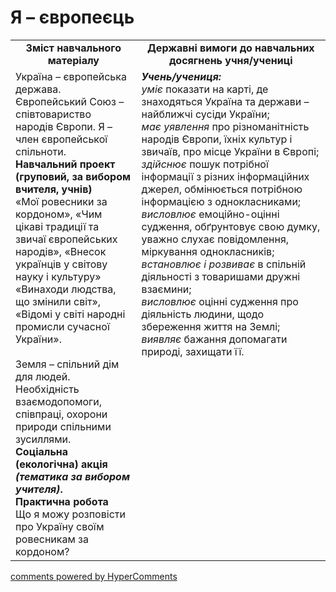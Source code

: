 <div id="hypercomments_widget" class="js-hypercomments-widget invisible"></div>

Я – європеєць
=============================================
<table>
  <tr>
    <td width="40%" align="center"><b>Зміст навчального матеріалу<b></td>
    <td width="60%" align="center"><b>Державні вимоги до навчальних досягнень учня/учениці</b></td>
  </tr>
  <tr>
    <td width="40%" style="vertical-align:top !important;">
    Україна – європейська держава. Європейський Союз – співтовариство народів Європи. Я – член європейської спільноти.<br>
    <b>Навчальний проект (груповий, за вибором вчителя, учнів)</b><br>
    «Мої ровесники за кордоном», «Чим цікаві традиції та звичаї  європейських народів», «Внесок українців у світову науку і культуру» «Винаходи людства, що змінили світ», «Відомі у світі народні промисли сучасної України».<br>
    <br>
    Земля – спільний дім для людей. Необхідність взаємодопомоги, співпраці,  охорони природи спільними зусиллями.<br>
    <b>Соціальна (екологічна) акція <i>(тематика за вибором учителя)</i>.</b><br>
    <b>Практична робота</b><br>
    Що я можу розповісти про Україну своїм ровесникам за кордоном?<br>
    </td>
    <td width="60%" style="vertical-align:top !important;">
    <i><b>Учень/учениця:</b></i><br>
<i>уміє</i> показати на карті, де знаходяться Україна та держави – найближчі сусіди України;<br>
<i>має уявлення</i> про різноманітність народів Європи, їхніх культур і звичаїв, про місце України в Європі;<br>
<i>здійснює</i> пошук потрібної інформації з різних інформаційних джерел, обмінюється потрібною інформацією з однокласниками;<br>
<i>висловлює</i> емоційно-оцінні судження, обґрунтовує свою думку, уважно слухає повідомлення, міркування однокласників;<br>
<i>встановлює і розвиває</i> в спільній діяльності з товаришами дружні взаємини;<br>
<i>висловлює</i> оцінні судження про діяльність людини, щодо збереження життя на Землі;<br>
<i>виявляє</i> бажання допомагати природі, захищати її.<br>
    </td>
  </tr>
</table>

<div class="js-hypercomments-container">
<a href="http://hypercomments.com" class="hc-link" title="comments widget">comments powered by HyperComments</a>
</div>